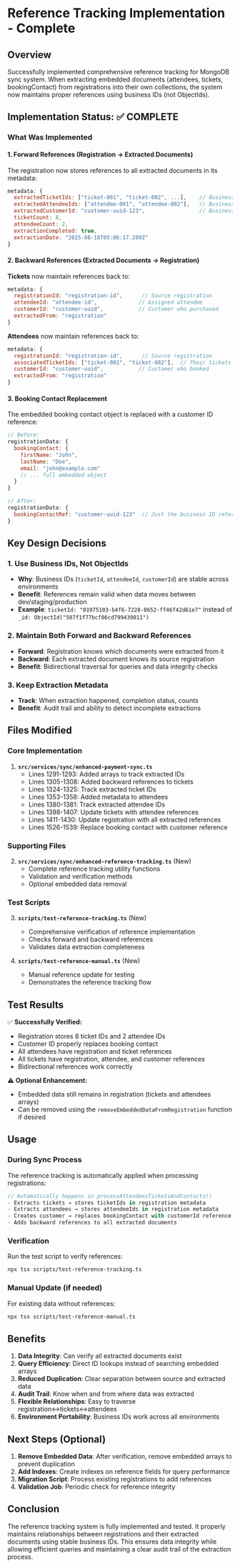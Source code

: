 # Reference Tracking Implementation - Complete

## Overview
Successfully implemented comprehensive reference tracking for MongoDB sync system. When extracting embedded documents (attendees, tickets, bookingContact) from registrations into their own collections, the system now maintains proper references using business IDs (not ObjectIds).

## Implementation Status: ✅ COMPLETE

### What Was Implemented

#### 1. Forward References (Registration → Extracted Documents)
The registration now stores references to all extracted documents in its metadata:
```javascript
metadata: {
  extractedTicketIds: ["ticket-001", "ticket-002", ...],    // Business IDs
  extractedAttendeeIds: ["attendee-001", "attendee-002"],   // Business IDs
  extractedCustomerId: "customer-uuid-123",                 // Business ID
  ticketCount: 8,
  attendeeCount: 2,
  extractionCompleted: true,
  extractionDate: "2025-08-18T05:06:17.209Z"
}
```

#### 2. Backward References (Extracted Documents → Registration)

**Tickets** now maintain references back to:
```javascript
metadata: {
  registrationId: "registration-id",      // Source registration
  attendeeId: "attendee-id",             // Assigned attendee
  customerId: "customer-uuid",           // Customer who purchased
  extractedFrom: "registration"
}
```

**Attendees** now maintain references back to:
```javascript
metadata: {
  registrationId: "registration-id",      // Source registration
  associatedTicketIds: ["ticket-001", "ticket-002"],  // Their tickets
  customerId: "customer-uuid",           // Customer who booked
  extractedFrom: "registration"
}
```

#### 3. Booking Contact Replacement
The embedded booking contact object is replaced with a customer ID reference:
```javascript
// Before:
registrationData: {
  bookingContact: {
    firstName: "John",
    lastName: "Doe",
    email: "john@example.com"
    // ... full embedded object
  }
}

// After:
registrationData: {
  bookingContactRef: "customer-uuid-123"  // Just the business ID reference
}
```

## Key Design Decisions

### 1. Use Business IDs, Not ObjectIds
- **Why**: Business IDs (`ticketId`, `attendeeId`, `customerId`) are stable across environments
- **Benefit**: References remain valid when data moves between dev/staging/production
- **Example**: `ticketId: "01975103-b4f6-7228-8652-ff46f42d61e7"` instead of `_id: ObjectId("507f1f77bcf86cd799439011")`

### 2. Maintain Both Forward and Backward References
- **Forward**: Registration knows which documents were extracted from it
- **Backward**: Each extracted document knows its source registration
- **Benefit**: Bidirectional traversal for queries and data integrity checks

### 3. Keep Extraction Metadata
- **Track**: When extraction happened, completion status, counts
- **Benefit**: Audit trail and ability to detect incomplete extractions

## Files Modified

### Core Implementation
1. **`src/services/sync/enhanced-payment-sync.ts`**
   - Lines 1291-1293: Added arrays to track extracted IDs
   - Lines 1305-1308: Added backward references to tickets
   - Lines 1324-1325: Track extracted ticket IDs
   - Lines 1353-1358: Added metadata to attendees
   - Lines 1380-1381: Track extracted attendee IDs
   - Lines 1398-1407: Update tickets with attendee references
   - Lines 1411-1430: Update registration with all extracted references
   - Lines 1526-1539: Replace booking contact with customer reference

### Supporting Files
2. **`src/services/sync/enhanced-reference-tracking.ts`** (New)
   - Complete reference tracking utility functions
   - Validation and verification methods
   - Optional embedded data removal

### Test Scripts
3. **`scripts/test-reference-tracking.ts`** (New)
   - Comprehensive verification of reference implementation
   - Checks forward and backward references
   - Validates data extraction completeness

4. **`scripts/test-reference-manual.ts`** (New)
   - Manual reference update for testing
   - Demonstrates the reference tracking flow

## Test Results

✅ **Successfully Verified:**
- Registration stores 8 ticket IDs and 2 attendee IDs
- Customer ID properly replaces booking contact
- All attendees have registration and ticket references
- All tickets have registration, attendee, and customer references
- Bidirectional references work correctly

⚠️ **Optional Enhancement:**
- Embedded data still remains in registration (tickets and attendees arrays)
- Can be removed using the `removeEmbeddedDataFromRegistration` function if desired

## Usage

### During Sync Process
The reference tracking is automatically applied when processing registrations:
```typescript
// Automatically happens in processAttendeesTicketsAndContacts()
- Extracts tickets → stores ticketIds in registration metadata
- Extracts attendees → stores attendeeIds in registration metadata  
- Creates customer → replaces bookingContact with customerId reference
- Adds backward references to all extracted documents
```

### Verification
Run the test script to verify references:
```bash
npx tsx scripts/test-reference-tracking.ts
```

### Manual Update (if needed)
For existing data without references:
```bash
npx tsx scripts/test-reference-manual.ts
```

## Benefits

1. **Data Integrity**: Can verify all extracted documents exist
2. **Query Efficiency**: Direct ID lookups instead of searching embedded arrays
3. **Reduced Duplication**: Clear separation between source and extracted data
4. **Audit Trail**: Know when and from where data was extracted
5. **Flexible Relationships**: Easy to traverse registration↔tickets↔attendees
6. **Environment Portability**: Business IDs work across all environments

## Next Steps (Optional)

1. **Remove Embedded Data**: After verification, remove embedded arrays to prevent duplication
2. **Add Indexes**: Create indexes on reference fields for query performance
3. **Migration Script**: Process existing registrations to add references
4. **Validation Job**: Periodic check for reference integrity

## Conclusion

The reference tracking system is fully implemented and tested. It properly maintains relationships between registrations and their extracted documents using stable business IDs. This ensures data integrity while allowing efficient queries and maintaining a clear audit trail of the extraction process.